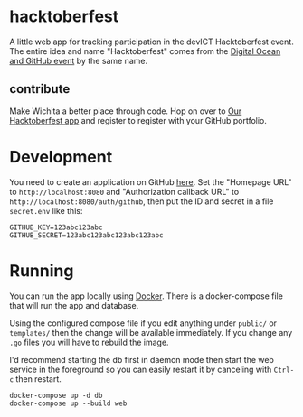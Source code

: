 # hacktoberfest

A little web app for tracking participation in the devICT Hacktoberfest event.
The entire idea and name "Hacktoberfest" comes from the [Digital Ocean and
GitHub event](https://hacktoberfest.digitalocean.com/) by the same name.

## contribute

Make Wichita a better place through code. Hop on over to [Our Hacktoberfest app](https://devict-hacktoberfest.herokuapp.com) and register to register with your GitHub portfolio.

# Development

You need to create an application on GitHub
[here](https://github.com/settings/applications/new). Set the "Homepage URL" to
`http://localhost:8080` and "Authorization callback URL" to
`http://localhost:8080/auth/github`, then put the ID
and secret in a file `secret.env` like this:

```
GITHUB_KEY=123abc123abc
GITHUB_SECRET=123abc123abc123abc123abc
```

# Running

You can run the app locally using [Docker](https://docker.com). There is
a docker-compose file that will run the app and database.

Using the configured compose file if you edit anything under `public/`
or `templates/` then the change will be available immediately. If you
change any `.go` files you will have to rebuild the image.

I'd recommend starting the db first in daemon mode then start the web
service in the foreground so you can easily restart it by canceling with
`Ctrl-c` then restart.

    docker-compose up -d db
    docker-compose up --build web
